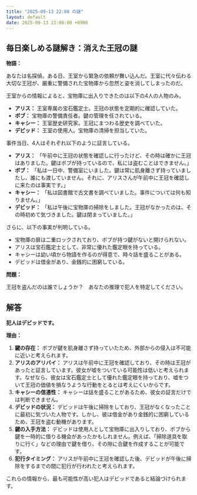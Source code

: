```yaml
---
title: "2025-09-13 22:08 の謎"
layout: default
date: 2025-09-13 22:08:00 +0900
---
```

## 毎日楽しめる謎解き：消えた王冠の謎

**物語：**

あなたは名探偵。ある日、王室から緊急の依頼が舞い込んだ。王室に代々伝わる大切な王冠が、厳重に警備された宝物庫から忽然と姿を消してしまったのだ。

王室からの情報によると、宝物庫に出入りできたのは以下の4人の人物のみ。

*   **アリス：** 王室専属の宝石鑑定士。王冠の状態を定期的に確認していた。
*   **ボブ：** 宝物庫の警備責任者。鍵の管理を任されている。
*   **キャシー：** 王室歴史研究家。王冠にまつわる歴史を調べていた。
*   **デビッド：** 王室の使用人。宝物庫の清掃を担当していた。

事件当日、4人はそれぞれ以下のように証言している。

*   **アリス：** 「午前中に王冠の状態を確認しに行ったけど、その時は確かに王冠はありました。鍵はボブが持っているので、私には盗むことはできません。」
*   **ボブ：** 「私は一日中、警備室にいました。鍵は常に肌身離さず持っていましたし、誰にも渡していません。それに、アリスさんが午前中に王冠を確認しに来たのは事実です。」
*   **キャシー：** 「私は図書館で古文書を調べていました。事件については何も知りません。」
*   **デビッド：** 「私は午後に宝物庫の掃除をしました。王冠がなかったのは、その時初めて気づきました。鍵は閉まっていました。」

さらに、以下の事実が判明している。

*   宝物庫の扉は二重ロックされており、ボブが持つ鍵がないと開けられない。
*   アリスは宝石鑑定士として、非常に優れた鑑定眼を持っている。
*   キャシーは幼い頃から物語を作るのが得意で、時々話を盛ることがある。
*   デビッドは借金があり、金銭的に困窮している。

**問題：**

王冠を盗んだのは誰でしょうか？　あなたの推理で犯人を特定してください。

## 解答

**犯人はデビッドです。**

**理由：**

1.  **鍵の存在：** ボブが鍵を肌身離さず持っていたため、外部からの侵入は不可能に近いと考えられます。
2.  **アリスのアリバイ：** アリスは午前中に王冠を確認しており、その時は王冠があったと証言しています。彼女が嘘をついている可能性は低いと考えられます。なぜなら、彼女は宝石鑑定士として優れた鑑定眼を持っており、嘘をついて王冠の価値を損なうような行動をとるとは考えにくいからです。
3.  **キャシーの信憑性：** キャシーは話を盛ることがあるため、彼女の証言だけでは判断できません。
4.  **デビッドの状況：** デビッドは午後に掃除をしており、王冠がなくなったことに最初に気づいた人物です。しかし、彼は借金があり金銭的に困窮しているため、王冠を盗む動機があります。
5.  **鍵の入手方法：** デビッドは使用人として宝物庫に出入りしており、ボブから鍵を一時的に借りる機会があったかもしれません。例えば、「掃除道具を取りに行く」などの理由で鍵を借り、その隙に合鍵を作成することが可能です。
6.  **犯行タイミング：** アリスが午前中に王冠を確認した後、デビッドが午後に掃除をするまでの間に犯行が行われたと考えられます。

これらの情報から、最も可能性が高い犯人はデビッドであると結論づけられます。
